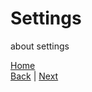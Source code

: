 # Settings
about settings

[Home](../README.md)  
[Back](../Gameplay%20Guide/End%20Game.md) | [Next](Stats.md)